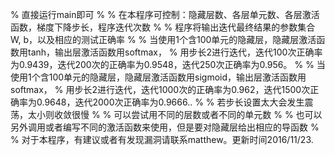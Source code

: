% 直接运行main即可
% 
% 在本程序可控制：隐藏层数、各层单元数、各层激活函数，梯度下降步长，程序迭代次数
% 
% 程序将输出迭代最终结果的参数集合 W, b，以及相应的测试正确率
% 
% 当使用1个含100单元的隐藏层，隐藏层激活函数用tanh，输出层激活函数用softmax，
% 用步长2进行迭代，迭代100次正确率为0.9439，迭代200次的正确率为0.9548，迭代250次正确率为0.956。
%
% 当使用1个含100单元的隐藏层，隐藏层激活函数用sigmoid，输出层激活函数用softmax，
% 用步长2进行迭代，迭代1000次的正确率为0.962，迭代1500次正确率为0.9648，迭代2000次正确率为0.9666..
%
% 若步长设置太大会发生震荡，太小则收敛很慢
%
% 可以尝试用不同的层数或者不同的单元数
% 
% 也可以另外调用或者编写不同的激活函数来使用，但是要对隐藏层给出相应的导函数
%
% 对于本程序，有建议或者有发现漏洞请联系matthew。更新时间2016/11/23.